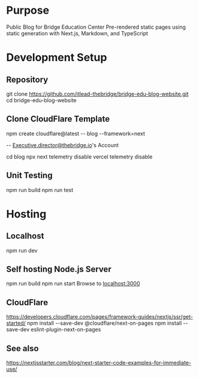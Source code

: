 # Purpose
Public Blog for Bridge Education Center
Pre-rendered static pages using static generation with Next.js, Markdown, and TypeScript


# Development Setup
## Repository
git clone https://github.com/itlead-thebridge/bridge-edu-blog-website.git
cd bridge-edu-blog-website

## Clone CloudFlare Template
npm create cloudflare@latest -- blog --framework=next

 
-- Executive.director@thebridge.io's Account

cd blog
npx next telemetry disable
vercel telemetry disable

## Unit Testing
npm run build
npm run test

# Hosting
## Localhost
npm run dev


## Self hosting Node.js Server
npm run build
npm run start
Browse to [localhost:3000](http://localhost:3000)

## CloudFlare
https://developers.cloudflare.com/pages/framework-guides/nextjs/ssr/get-started/
npm install --save-dev @cloudflare/next-on-pages
npm install --save-dev eslint-plugin-next-on-pages

## See also
https://nextjsstarter.com/blog/next-starter-code-examples-for-immediate-use/

